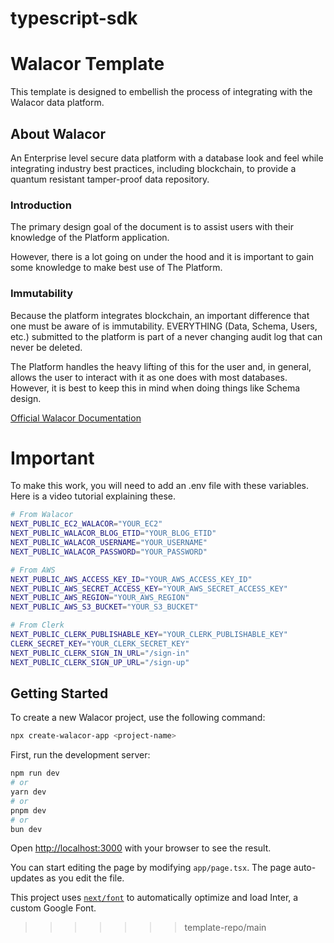 # typescript-sdk

# Walacor Template

This template is designed to embellish the process of integrating with the Walacor data platform.

## About Walacor

An Enterprise level secure data platform with a database look and feel while integrating industry best practices, including blockchain, to provide a quantum resistant tamper-proof data repository.

### Introduction

The primary design goal of the document is to assist users with their knowledge of the Platform application.

However, there is a lot going on under the hood and it is important to gain some knowledge to make best use of The Platform.

### Immutability

Because the platform integrates blockchain, an important difference that one must be aware of is immutability. EVERYTHING (Data, Schema, Users, etc.) submitted to the platform is part of a never changing audit log that can never be deleted.

The Platform handles the heavy lifting of this for the user and, in general, allows the user to interact with it as one does with most databases. However, it is best to keep this in mind when doing things like Schema design.

[Official Walacor Documentation](https://admindoc.walacor.com/admin-documentation/latest/the-platform-application-an-introduction)

# Important

To make this work, you will need to add an .env file with these variables. Here is a video tutorial explaining these.

```bash
# From Walacor
NEXT_PUBLIC_EC2_WALACOR="YOUR_EC2"
NEXT_PUBLIC_WALACOR_BLOG_ETID="YOUR_BLOG_ETID"
NEXT_PUBLIC_WALACOR_USERNAME="YOUR_USERNAME"
NEXT_PUBLIC_WALACOR_PASSWORD="YOUR_PASSWORD"

# From AWS
NEXT_PUBLIC_AWS_ACCESS_KEY_ID="YOUR_AWS_ACCESS_KEY_ID"
NEXT_PUBLIC_AWS_SECRET_ACCESS_KEY="YOUR_AWS_SECRET_ACCESS_KEY"
NEXT_PUBLIC_AWS_REGION="YOUR_AWS_REGION"
NEXT_PUBLIC_AWS_S3_BUCKET="YOUR_S3_BUCKET"

# From Clerk
NEXT_PUBLIC_CLERK_PUBLISHABLE_KEY="YOUR_CLERK_PUBLISHABLE_KEY"
CLERK_SECRET_KEY="YOUR_CLERK_SECRET_KEY"
NEXT_PUBLIC_CLERK_SIGN_IN_URL="/sign-in"
NEXT_PUBLIC_CLERK_SIGN_UP_URL="/sign-up"
```

## Getting Started

To create a new Walacor project, use the following command:

```bash
npx create-walacor-app <project-name>
```

First, run the development server:

```bash
npm run dev
# or
yarn dev
# or
pnpm dev
# or
bun dev
```

Open [http://localhost:3000](http://localhost:3000) with your browser to see the result.

You can start editing the page by modifying `app/page.tsx`. The page auto-updates as you edit the file.

This project uses [`next/font`](https://nextjs.org/docs/basic-features/font-optimization) to automatically optimize and load Inter, a custom Google Font.

> > > > > > > template-repo/main

